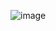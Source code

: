 ![image](https://github.com/graylan0/alien-contact-tests-qml/assets/34530588/84e8d424-073e-4623-90df-5bfc0cba86b2)
